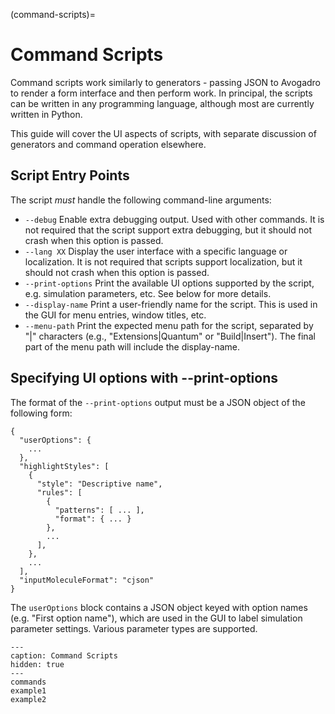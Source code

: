 (command-scripts)=

# Command Scripts

Command scripts work similarly to generators - passing JSON to
Avogadro to render a form interface and then perform work. In principal,
the scripts can be written in any programming language, although most
are currently written in Python.

This guide will cover the UI aspects of scripts, with separate
discussion of generators and command operation elsewhere.

## Script Entry Points

The script *must* handle the following command-line arguments:

- `--debug` Enable extra debugging output. Used with other commands.
  It is not required that the script support extra debugging, but it
  should not crash when this option is passed.
- `--lang XX` Display the user interface with a specific language or
  localization. It is not required that scripts support localization,
  but it should not crash when this option is passed.
- `--print-options` Print the available UI options supported by the
  script, e.g. simulation parameters, etc. See below for more details.
- `--display-name` Print a user-friendly name for the script. This is
  used in the GUI for menu entries, window titles, etc.
- `--menu-path` Print the expected menu path for the script,
  separated by "|" characters (e.g., "Extensions|Quantum" or
  "Build|Insert"). The final part of the menu path will include the
  display-name.

## Specifying UI options with --print-options

The format of the `--print-options` output must be a JSON object of
the following form:

```
{
  "userOptions": {
    ...
  },
  "highlightStyles": [
    {
      "style": "Descriptive name",
      "rules": [
        {
          "patterns": [ ... ],
          "format": { ... }
        },
        ...
      ],
    },
    ...
  ],
  "inputMoleculeFormat": "cjson"
}
```

The `userOptions` block contains a JSON object keyed with option names
(e.g. "First option name"), which are used in the GUI to label
simulation parameter settings. Various parameter types are supported.

```{toctree}
---
caption: Command Scripts
hidden: true
---
commands
example1
example2
```
